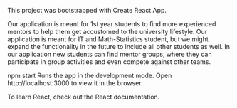 This project was bootstrapped with Create React App.

Our application is meant for 1st year students to find more experienced mentors to help them get accustomed to the university lifestyle. Our application is meant for IT and Math-Statistics student, but we might expand the functionality in the future to include all other students as well. In our application new students can find mentor groups, where they can participate in group activities and even compete against other teams.

npm start
Runs the app in the development mode.
Open http://localhost:3000 to view it in the browser.

To learn React, check out the React documentation.
